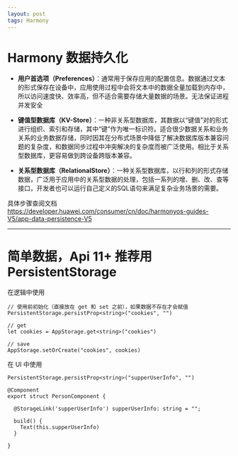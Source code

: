 ```yaml
---
layout: post
tags: Harmony
---
```


# Harmony 数据持久化

- **用户首选项（Preferences）**：通常用于保存应用的配置信息。数据通过文本的形式保存在设备中，应用使用过程中会将文本中的数据全量加载到内存中，所以访问速度快、效率高，但不适合需要存储大量数据的场景。无法保证进程并发安全

- **键值型数据库（KV-Store）**：一种非关系型数据库，其数据以“键值”对的形式进行组织、索引和存储，其中“键”作为唯一标识符。适合很少数据关系和业务关系的业务数据存储，同时因其在分布式场景中降低了解决数据库版本兼容问题的复杂度，和数据同步过程中冲突解决的复杂度而被广泛使用。相比于关系型数据库，更容易做到跨设备跨版本兼容。

- **关系型数据库（RelationalStore）**：一种关系型数据库，以行和列的形式存储数据，广泛用于应用中的关系型数据的处理，包括一系列的增、删、改、查等接口，开发者也可以运行自己定义的SQL语句来满足复杂业务场景的需要。

具体步骤查阅文档 <https://developer.huawei.com/consumer/cn/doc/harmonyos-guides-V5/app-data-persistence-V5>

---

# 简单数据，Api 11+ 推荐用 PersistentStorage

在逻辑中使用
```
// 使用前初始化（直接放在 get 和 set 之前），如果数据不存在才会赋值
PersistentStorage.persistProp<string>("cookies", "")

// get
let cookies = AppStorage.get<string>("cookies")

// save
AppStorage.setOrCreate("cookies", cookies)
```

在 UI 中使用
```
PersistentStorage.persistProp<string>("supperUserInfo", "")

@Component
export struct PersonComponent {

  @StorageLink('supperUserInfo') supperUserInfo: string = "";
  
  build() {
    Text(this.supperUserInfo)
  }
  
}
```

